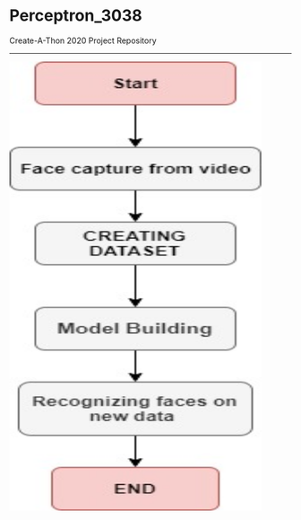 # Perceptron_3038
Create-A-Thon 2020 Project Repository<hr>
<img src ="Flowchart.jpeg" height="800" width="450">
